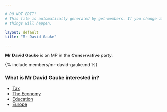 ```yaml
---

# DO NOT EDIT!
# This file is automatically generated by get-members. If you change it, bad
# things will happen.

layout: default
title: "Mr David Gauke"

---
```


**Mr David Gauke** is an MP in the **Conservative** party.

{% include members/mr-david-gauke.md %}

### What is Mr David Gauke interested in?


* [Tax](/interests/tax.html)
* [The Economy](/interests/the-economy.html)
* [Education](/interests/education.html)
* [Europe](/interests/europe.html)
